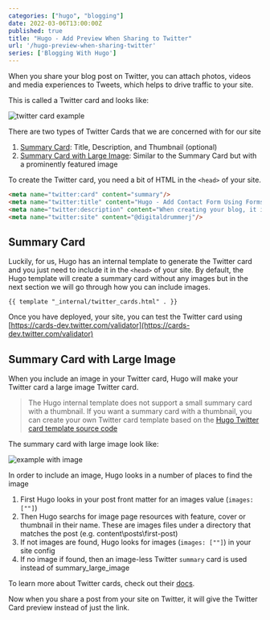 ```yaml
---
categories: ["hugo", "blogging"]
date: 2022-03-06T13:00:00Z
published: true
title: "Hugo - Add Preview When Sharing to Twitter"
url: '/hugo-preview-when-sharing-twitter'
series: ['Blogging With Hugo']
---
```


When you share your blog post on Twitter, you can attach photos, videos and media experiences to Tweets, which helps to drive traffic to your site.

This is called a Twitter card and looks like:

![twitter card example](/images/hugo/twitter-card/example.png)

There are two types of Twitter Cards that we are concerned with for our site

1. [Summary Card](https://developer.twitter.com/en/docs/twitter-for-websites/cards/overview/summary):  Title, Description, and Thumbnail (optional)
1. [Summary Card with Large Image](https://developer.twitter.com/en/docs/twitter-for-websites/cards/overview/summary-card-with-large-image): Similar to the Summary Card but with a prominently featured image

<!--more-->

To create the Twitter card, you need a bit of HTML in the `<head>` of your site.

```html
<meta name="twitter:card" content="summary"/>
<meta name="twitter:title" content="Hugo - Add Contact Form Using Formspree"/>
<meta name="twitter:description" content="When creating your blog, it is a good idea to have a contact me form.  With static sites though you do not have server side processing available to send you an email with from the contact me form submission. To overcome not having server side processing available, we are going to use Formspress. Formspree is free for up to 50 submissions per month."/>
<meta name="twitter:site" content="@digitaldrummerj"/>
```

## Summary Card

Luckily, for us, Hugo has an internal template to generate the Twitter card and you just need to include it in the `<head>` of your site.  By default, the Hugo template will create a summary card without any images but in the next section we will go through how you can include images.

```go-html-template
{{ template "_internal/twitter_cards.html" . }}
```

Once you have deployed, your site, you can test the Twitter card using [https://cards-dev.twitter.com/validator](https://cards-dev.twitter.com/validator)

## Summary Card with Large Image

When you include an image in your Twitter card, Hugo will make your Twitter card a large image Twitter card.

> The Hugo internal template does not support a small summary card with a thumbnail. If you want a summary card with a thumbnail, you can create your own Twitter card template based on the [Hugo Twitter card template source code](https://github.com/gohugoio/hugo/blob/master/tpl/tplimpl/embedded/templates/twitter_cards.html)

The summary card with large image look like:

![example with image](/images/hugo/twitter-card/example-with-image.png)

In order to include an image, Hugo looks in a number of places to find the image

1. First Hugo looks in your post front matter for an images value (`images: [""]`)
1. Then Hugo searchs for image page resources with feature, cover or thumbnail in their name.  These are images files under a directory that matches the post (e.g. content\posts\first-post\)
1. If not images are found, Hugo looks for images (`images: [""]`) in your site config
1. If no image if found, then an image-less  Twitter `summary` card is used instead of summary_large_image

To learn more about Twitter cards, check out their [docs](https://developer.twitter.com/en/docs/twitter-for-websites/cards/overview/abouts-cards).

Now when you share a post from your site on Twitter, it will give the Twitter Card preview instead of just the link.
